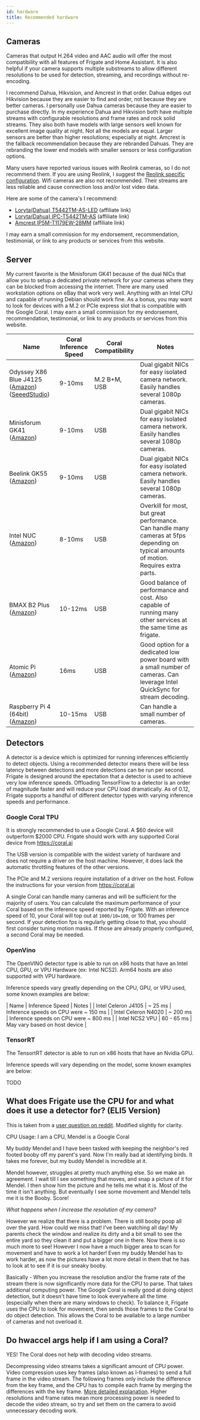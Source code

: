 ```yaml
---
id: hardware
title: Recommended hardware
---
```


## Cameras

Cameras that output H.264 video and AAC audio will offer the most compatibility with all features of Frigate and Home Assistant. It is also helpful if your camera supports multiple substreams to allow different resolutions to be used for detection, streaming, and recordings without re-encoding.

I recommend Dahua, Hikvision, and Amcrest in that order. Dahua edges out Hikvision because they are easier to find and order, not because they are better cameras. I personally use Dahua cameras because they are easier to purchase directly. In my experience Dahua and Hikvision both have multiple streams with configurable resolutions and frame rates and rock solid streams. They also both have models with large sensors well known for excellent image quality at night. Not all the models are equal. Larger sensors are better than higher resolutions; especially at night. Amcrest is the fallback recommendation because they are rebranded Dahuas. They are rebranding the lower end models with smaller sensors or less configuration options.

Many users have reported various issues with Reolink cameras, so I do not recommend them. If you are using Reolink, I suggest the [Reolink specific configuration](../configuration/camera_specific.md#reolink-410520-possibly-others). Wifi cameras are also not recommended. Their streams are less reliable and cause connection loss and/or lost video data.

Here are some of the camera's I recommend:

- <a href="https://amzn.to/3uFLtxB" target="_blank" rel="nofollow noopener sponsored">Loryta(Dahua) T5442TM-AS-LED</a> (affiliate link)
- <a href="https://amzn.to/3isJ3gU" target="_blank" rel="nofollow noopener sponsored">Loryta(Dahua) IPC-T5442TM-AS</a> (affiliate link)
- <a href="https://amzn.to/2ZWNWIA" target="_blank" rel="nofollow noopener sponsored">Amcrest IP5M-T1179EW-28MM</a> (affiliate link)

I may earn a small commission for my endorsement, recommendation, testimonial, or link to any products or services from this website.

## Server

My current favorite is the Minisforum GK41 because of the dual NICs that allow you to setup a dedicated private network for your cameras where they can be blocked from accessing the internet. There are many used workstation options on eBay that work very well. Anything with an Intel CPU and capable of running Debian should work fine. As a bonus, you may want to look for devices with a M.2 or PCIe express slot that is compatible with the Google Coral. I may earn a small commission for my endorsement, recommendation, testimonial, or link to any products or services from this website.

| Name                                                                                                                                                                                                                                                                                                              | Coral Inference Speed | Coral Compatibility | Notes                                                                                                                             |
| ----------------------------------------------------------------------------------------------------------------------------------------------------------------------------------------------------------------------------------------------------------------------------------------------------------------- | --------------- | ------------------- | --------------------------------------------------------------------------------------------------------------------------------------- |
| Odyssey X86 Blue J4125 (<a href="https://amzn.to/3oH4BKi" target="_blank" rel="nofollow noopener sponsored">Amazon</a>) (<a href="https://www.seeedstudio.com/Frigate-NVR-with-Odyssey-Blue-and-Coral-USB-Accelerator.html?utm_source=Frigate" target="_blank" rel="nofollow noopener sponsored">SeeedStudio</a>) | 9-10ms          | M.2 B+M, USB        | Dual gigabit NICs for easy isolated camera network. Easily handles several 1080p cameras.                                               |
| Minisforum GK41 (<a href="https://amzn.to/3ptnb8D" target="_blank" rel="nofollow noopener sponsored">Amazon</a>)                                                                                                                                                                                                  | 9-10ms          | USB                 | Dual gigabit NICs for easy isolated camera network. Easily handles several 1080p cameras.                                               |
| Beelink GK55 (<a href="https://amzn.to/35E79BC" target="_blank" rel="nofollow noopener sponsored">Amazon</a>)                                                                                                                                                                                                     | 9-10ms          | USB                 | Dual gigabit NICs for easy isolated camera network. Easily handles several 1080p cameras.                                               |
| Intel NUC (<a href="https://amzn.to/3psFlHi" target="_blank" rel="nofollow noopener sponsored">Amazon</a>)                                                                                                                                                                                                        | 8-10ms          | USB                 | Overkill for most, but great performance. Can handle many cameras at 5fps depending on typical amounts of motion. Requires extra parts. |
| BMAX B2 Plus (<a href="https://amzn.to/3a6TBh8" target="_blank" rel="nofollow noopener sponsored">Amazon</a>)                                                                                                                                                                                                     | 10-12ms         | USB                 | Good balance of performance and cost. Also capable of running many other services at the same time as frigate.                          |
| Atomic Pi (<a href="https://amzn.to/2YjpY9m" target="_blank" rel="nofollow noopener sponsored">Amazon</a>)                                                                                                                                                                                                        | 16ms            | USB                 | Good option for a dedicated low power board with a small number of cameras. Can leverage Intel QuickSync for stream decoding.           |
| Raspberry Pi 4 (64bit) (<a href="https://amzn.to/2YhSGHH" target="_blank" rel="nofollow noopener sponsored">Amazon</a>)                                                                                                                                                                                           | 10-15ms         | USB                 | Can handle a small number of cameras.                                                                                                   |

## Detectors

A detector is a device which is optimized for running inferences efficiently to detect objects. Using a recommended detector means there will be less latency between detections and more detections can be run per second. Frigate is designed around the epectation that a detector is used to achieve very low inference speeds. Offloading TensorFlow to a detector is an order of magnitude faster and will reduce your CPU load dramatically. As of 0.12, Frigate supports a handful of different detector types with varying inference speeds and performance.

### Google Coral TPU

It is strongly recommended to use a Google Coral. A $60 device will outperform $2000 CPU. Frigate should work with any supported Coral device from https://coral.ai

The USB version is compatible with the widest variety of hardware and does not require a driver on the host machine. However, it does lack the automatic throttling features of the other versions.

The PCIe and M.2 versions require installation of a driver on the host. Follow the instructions for your version from https://coral.ai

A single Coral can handle many cameras and will be sufficient for the majority of users. You can calculate the maximum performance of your Coral based on the inference speed reported by Frigate. With an inference speed of 10, your Coral will top out at `1000/10=100`, or 100 frames per second. If your detection fps is regularly getting close to that, you should first consider tuning motion masks. If those are already properly configured, a second Coral may be needed.

### OpenVino

The OpenVINO detector type is able to run on x86 hosts that have an Intel CPU, GPU, or VPU Hardware (ex: Intel NCS2). Arm64 hosts are also supported with VPU hardware.

Inference speeds vary greatly depending on the CPU, GPU, or VPU used, some known examples are below:

| Name                | Inference Speed | Notes                                 |
| Intel Celeron J4105 | ~ 25 ms         | Inference speeds on CPU were ~ 150 ms |
| Intel Celeron N4020 | ~ 200 ms        | Inference speeds on CPU were ~ 800 ms |
| Intel NCS2 VPU      | 60 - 65 ms      | May vary based on host device         |

### TensorRT

The TensortRT detector is able to run on x86 hosts that have an Nvidia GPU.

Inference speeds will vary depending on the model, some known examples are below:

TODO

## What does Frigate use the CPU for and what does it use a detector for? (ELI5 Version)

This is taken from a [user question on reddit](https://www.reddit.com/r/homeassistant/comments/q8mgau/comment/hgqbxh5/?utm_source=share&utm_medium=web2x&context=3). Modified slightly for clarity.

CPU Usage: I am a CPU, Mendel is a Google Coral

My buddy Mendel and I have been tasked with keeping the neighbor's red footed booby off my parent's yard. Now I'm really bad at identifying birds. It takes me forever, but my buddy Mendel is incredible at it.

Mendel however, struggles at pretty much anything else. So we make an agreement. I wait till I see something that moves, and snap a picture of it for Mendel. I then show him the picture and he tells me what it is. Most of the time it isn't anything. But eventually I see some movement and Mendel tells me it is the Booby. Score!

_What happens when I increase the resolution of my camera?_

However we realize that there is a problem. There is still booby poop all over the yard. How could we miss that! I've been watching all day! My parents check the window and realize its dirty and a bit small to see the entire yard so they clean it and put a bigger one in there. Now there is so much more to see! However I now have a much bigger area to scan for movement and have to work a lot harder! Even my buddy Mendel has to work harder, as now the pictures have a lot more detail in them that he has to look at to see if it is our sneaky booby.

Basically - When you increase the resolution and/or the frame rate of the stream there is now significantly more data for the CPU to parse. That takes additional computing power. The Google Coral is really good at doing object detection, but it doesn't have time to look everywhere all the time (especially when there are many windows to check). To balance it, Frigate uses the CPU to look for movement, then sends those frames to the Coral to do object detection. This allows the Coral to be available to a large number of cameras and not overload it.

## Do hwaccel args help if I am using a Coral?

YES! The Coral does not help with decoding video streams.

Decompressing video streams takes a significant amount of CPU power. Video compression uses key frames (also known as I-frames) to send a full frame in the video stream. The following frames only include the difference from the key frame, and the CPU has to compile each frame by merging the differences with the key frame. [More detailed explanation](https://blog.video.ibm.com/streaming-video-tips/keyframes-interframe-video-compression/). Higher resolutions and frame rates mean more processing power is needed to decode the video stream, so try and set them on the camera to avoid unnecessary decoding work.
